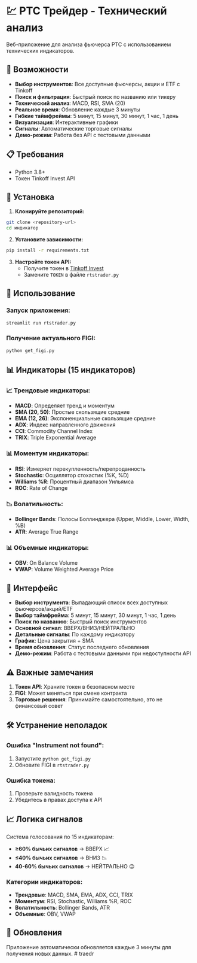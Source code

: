 # 💹 РТС Трейдер - Технический анализ

Веб-приложение для анализа фьючерса РТС с использованием технических индикаторов.

## 🚀 Возможности

- **Выбор инструментов**: Все доступные фьючерсы, акции и ETF с Tinkoff
- **Поиск и фильтрация**: Быстрый поиск по названию или тикеру
- **Технический анализ**: MACD, RSI, SMA (20)
- **Реальное время**: Обновление каждые 3 минуты
- **Гибкие таймфреймы**: 5 минут, 15 минут, 30 минут, 1 час, 1 день
- **Визуализация**: Интерактивные графики
- **Сигналы**: Автоматические торговые сигналы
- **Демо-режим**: Работа без API с тестовыми данными

## 📋 Требования

- Python 3.8+
- Токен Tinkoff Invest API

## 🔧 Установка

1. **Клонируйте репозиторий:**
```bash
git clone <repository-url>
cd индикатор
```

2. **Установите зависимости:**
```bash
pip install -r requirements.txt
```

3. **Настройте токен API:**
   - Получите токен в [Tinkoff Invest](https://www.tinkoff.ru/invest/)
   - Замените `TOKEN` в файле `rtstrader.py`

## 🎯 Использование

### Запуск приложения:
```bash
streamlit run rtstrader.py
```

### Получение актуального FIGI:
```bash
python get_figi.py
```

## 📊 Индикаторы (15 индикаторов)

### 📈 Трендовые индикаторы:
- **MACD**: Определяет тренд и моментум
- **SMA (20, 50)**: Простые скользящие средние
- **EMA (12, 26)**: Экспоненциальные скользящие средние
- **ADX**: Индекс направленного движения
- **CCI**: Commodity Channel Index
- **TRIX**: Triple Exponential Average

### 📊 Моментум индикаторы:
- **RSI**: Измеряет перекупленность/перепроданность
- **Stochastic**: Осциллятор стохастик (%K, %D)
- **Williams %R**: Процентный диапазон Уильямса
- **ROC**: Rate of Change


### 📉 Волатильность:
- **Bollinger Bands**: Полосы Боллинджера (Upper, Middle, Lower, Width, %B)
- **ATR**: Average True Range

### 📊 Объемные индикаторы:
- **OBV**: On Balance Volume
- **VWAP**: Volume Weighted Average Price

## 🎨 Интерфейс

- **Выбор инструмента**: Выпадающий список всех доступных фьючерсов/акций/ETF
- **Выбор таймфрейма**: 5 минут, 15 минут, 30 минут, 1 час, 1 день
- **Поиск по названию**: Быстрый поиск инструментов
- **Основной сигнал**: ВВЕРХ/ВНИЗ/НЕЙТРАЛЬНО
- **Детальные сигналы**: По каждому индикатору
- **График**: Цена закрытия + SMA
- **Время обновления**: Статус последнего обновления
- **Демо-режим**: Работа с тестовыми данными при недоступности API

## ⚠️ Важные замечания

1. **Токен API**: Храните токен в безопасном месте
2. **FIGI**: Может меняться при смене контракта
3. **Торговые решения**: Принимайте самостоятельно, это не финансовый совет

## 🛠️ Устранение неполадок

### Ошибка "Instrument not found":
1. Запустите `python get_figi.py`
2. Обновите FIGI в `rtstrader.py`

### Ошибка токена:
1. Проверьте валидность токена
2. Убедитесь в правах доступа к API

## 📈 Логика сигналов

Система голосования по 15 индикаторам:
- **≥60% бычьих сигналов** → ВВЕРХ 📈
- **≤40% бычьих сигналов** → ВНИЗ 📉
- **40-60% бычьих сигналов** → НЕЙТРАЛЬНО 😐

### Категории индикаторов:
- **Трендовые**: MACD, SMA, EMA, ADX, CCI, TRIX
- **Моментум**: RSI, Stochastic, Williams %R, ROC
- **Волатильность**: Bollinger Bands, ATR
- **Объемные**: OBV, VWAP

## 🔄 Обновления

Приложение автоматически обновляется каждые 3 минуты для получения новых данных.
#   t r a e d r  
 